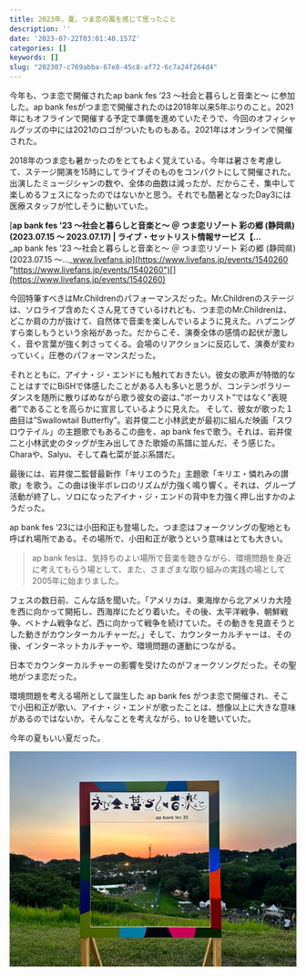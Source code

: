 ```yaml
---
title: 2023年、夏、つま恋の風を感じて思ったこと
description: ''
date: '2023-07-22T03:01:40.157Z'
categories: []
keywords: []
slug: "202307-c769abba-67e8-45c8-af72-6c7a24f264d4"
---
```

今年も、つま恋で開催されたap bank fes ’23 〜社会と暮らしと音楽と〜 に参加した。ap bank fesがつま恋で開催されたのは2018年以来5年ぶりのこと。2021年にもオフラインで開催する予定で準備を進めていたそうで、今回のオフィシャルグッズの中には2021のロゴがついたものもある。2021年はオンラインで開催された。

2018年のつま恋も暑かったのをとてもよく覚えている。今年は暑さを考慮して、ステージ開演を15時にしてライブそのものをコンパクトにして開催された。出演したミュージシャンの数や、全体の曲数は減ったが、だからこそ、集中して楽しめるフェスになったのではないかと思う。それでも酷暑となったDay3には医療スタッフが忙しそうに動いていた。

[**ap bank fes '23 ～社会と暮らしと音楽と～ ＠ つま恋リゾート 彩の郷 (静岡県) (2023.07.15 ～ 2023.07.17) | ライブ・セットリスト情報サービス【…**  
_ap bank fes '23 ～社会と暮らしと音楽と～ ＠ つま恋リゾート 彩の郷 (静岡県) (2023.07.15 ～…_www.livefans.jp](https://www.livefans.jp/events/1540260 "https://www.livefans.jp/events/1540260")[](https://www.livefans.jp/events/1540260)

今回特筆すべきはMr.Childrenのパフォーマンスだった。Mr.Childrenのステージは、ソロライブ含めたくさん見てきているけれども、つま恋のMr.Childrenは、どこか肩の力が抜けて、自然体で音楽を楽しんでいるように見えた。ハプニングすら楽しもうという余裕があった。だからこそ、演奏全体の感情の起伏が激しく、音や言葉が強く刺さってくる。会場のリアクションに反応して、演奏が変わっていく。圧巻のパフォーマンスだった。

それとともに、アイナ・ジ・エンドにも触れておきたい。彼女の歌声が特徴的なことはすでにBiSHで体感したことがある人も多いと思うが、コンテンポラリーダンスを随所に散りばめながら歌う彼女の姿は、”ボーカリスト”ではなく”表現者”であることを高らかに宣言しているように見えた。 そして、彼女が歌った１曲目は”Swallowtail Butterfly”。岩井俊二と小林武史が最初に組んだ映画「スワロウテイル」の主題歌でもあるこの曲を、ap bank fesで歌う。それは、岩井俊二と小林武史のタッグが生み出してきた歌姫の系譜に並んだ、そう感じた。Charaや、Salyu、そして森七菜が並ぶ系譜だ。

最後には、岩井俊二監督最新作「キリエのうた」主題歌「キリエ・憐れみの讃歌」を歌う。この曲は後半ボレロのリズムが力強く鳴り響く。それは、グループ活動が終了し、ソロになったアイナ・ジ・エンドの背中を力強く押し出すかのようだった。

ap bank fes ‘23には小田和正も登場した。つま恋はフォークソングの聖地とも呼ばれ場所である。その場所で、小田和正が歌うという意味はとても大きい。

> ap bank fesは、気持ちのよい場所で音楽を聴きながら、環境問題を身近に考えてもらう場として、また、さまざまな取り組みの実践の場として2005年に始まりました。

フェスの数日前、こんな話を聞いた。「アメリカは、東海岸から北アメリカ大陸を西に向かって開拓し、西海岸にたどり着いた。その後、太平洋戦争、朝鮮戦争、ベトナム戦争など、西に向かって戦争を続けていた。その動きを見直そうとした動きがカウンターカルチャーだ。」そして、カウンターカルチャーは、その後、インターネットカルチャーや、環境問題の運動につながる。

日本でカウンターカルチャーの影響を受けたのがフォークソングだった。その聖地がつま恋だった。

環境問題を考える場所として誕生した ap bank fes がつま恋で開催され、そこで小田和正が歌い、アイナ・ジ・エンドが歌ったことは、想像以上に大きな意味があるのではないか。そんなことを考えながら、to Uを聴いていた。

今年の夏もいい夏だった。

![](1__87wISfd5lzO9hP40__psV6g.jpeg)